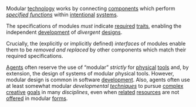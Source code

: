 Modular [technology](https://github.com/gcassel/Modular-Organization-Terminology/blob/master/terms/technology.md) works by connecting [components](https://github.com/gcassel/Modular-Organization-Terminology/blob/master/terms/component.md) which perform *[specified](https://github.com/gcassel/Modular-Organization-Terminology/blob/master/terms/specification.md) [functions](https://github.com/gcassel/Modular-Organization-Terminology/blob/master/terms/function.md)* within [intentional](https://github.com/gcassel/Modular-Organization-Terminology/blob/master/terms/intention.md) [systems](https://github.com/gcassel/Modular-Organization-Terminology/blob/master/terms/system.md).  
 
The specifications of modules *must* indicate [required](https://github.com/gcassel/Modular-Organization-Terminology/blob/master/terms/requirement.md) [traits](https://github.com/gcassel/Modular-Organization-Terminology/blob/master/terms/trait.md), enabling the independent [development](https://github.com/gcassel/Modular-Organization-Terminology/blob/master/terms/develop.md) of *divergent* [designs](https://github.com/gcassel/Modular-Organization-Terminology/blob/master/terms/design.md).  

Crucially, the (explicitly or implicitly defined) *interfaces* of modules enable them to be *removed and replaced* by other components which match their required specifications.
 
[Agents](https://github.com/gcassel/Modular-Organization-Terminology/blob/master/terms/agent.md) often reserve the use of “modular” *strictly* for [physical](https://github.com/gcassel/Modular-Organization-Terminology/blob/master/terms/physical.md) [tools](https://github.com/gcassel/Modular-Organization-Terminology/blob/master/terms/tool.md) and, by extension, the design of systems of modular physical tools.  However, modular design is common in software [development](https://github.com/gcassel/Modular-Organization-Terminology/blob/master/terms/development.md).  Also, agents often use at least somewhat modular *developmental [techniques](https://github.com/gcassel/Modular-Organization-Terminology/blob/master/terms/technique.md)* to pursue [complex](https://github.com/gcassel/Modular-Organization-Terminology/blob/master/terms/complex.md) [creative](https://github.com/gcassel/Modular-Organization-Terminology/blob/master/terms/creation.md) [goals](https://github.com/gcassel/Modular-Organization-Terminology/blob/master/terms/goal.md) in many *disciplines*, even when [related](https://github.com/gcassel/Modular-Organization-Terminology/blob/master/terms/relationship.md) [resources](https://github.com/gcassel/Modular-Organization-Terminology/blob/master/terms/resource.md) are not [offered](https://github.com/gcassel/Modular-Organization-Terminology/blob/master/terms/offer.md) in modular [forms](https://github.com/gcassel/Modular-Organization-Terminology/blob/master/terms/form.md).
